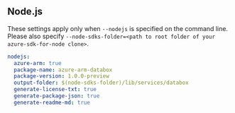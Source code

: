 ## Node.js

These settings apply only when `--nodejs` is specified on the command line.
Please also specify `--node-sdks-folder=<path to root folder of your azure-sdk-for-node clone>`.

``` yaml $(nodejs)
nodejs:
  azure-arm: true
  package-name: azure-arm-databox
  package-version: 1.0.0-preview
  output-folder: $(node-sdks-folder)/lib/services/databox
  generate-license-txt: true
  generate-package-json: true
  generate-readme-md: true
```